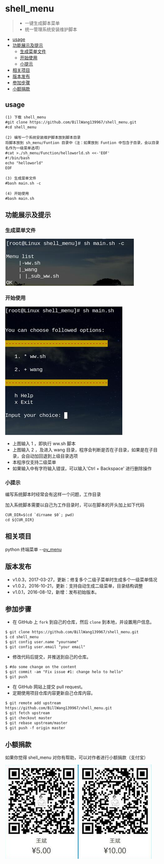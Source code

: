 # shell_menu

> * 一键生成脚本菜单
> * 统一管理系统安装维护脚本

<!-- vim-markdown-toc GFM -->
* [usage](#usage)
* [功能展示及提示](#功能展示及提示)
    * [生成菜单文件](#生成菜单文件)
    * [开始使用](#开始使用)
    * [小提示](#小提示)
* [相关项目](#相关项目)
* [版本发布](#版本发布)
* [参加步骤](#参加步骤)
* [小额捐款](#小额捐款)

<!-- vim-markdown-toc -->
## usage

```
(1) 下载 shell_menu
#git clone https://github.com/BillWang139967/shell_menu.git
#cd shell_menu

(2) 编写一个系统安装维护脚本放到脚本目录
将脚本放到 sh_menu/Funtion 目录中（注：如果放到 Funtion 中包含子目录，会以目录名作为一级菜单选项）
#cat >./sh_menu/Function/helloworld.sh <<-'EOF'
#!/bin/bash
echo "helloworld"
EOF

(3) 生成菜单文件
#bash main.sh -c

(4) 开始使用
#bash main.sh
```


## 功能展示及提示

### 生成菜单文件

![Screenshot](images/gen_menu.jpg)

### 开始使用

![Screenshot](images/menu.jpg)

* 上图输入 1 ，即执行 ww.sh 脚本
* 上图输入 2 ，及进入 wang 目录，程序会判断是否在子目录，如果是在子目录，会自动加回退到上级目录选项
* 本程序仅支持二级菜单
* 如果输入中有字符输入错误，可以输入'Ctrl + Backspace' 进行删除操作

### 小提示

编写系统脚本时经常会有这样一个问题，工作目录

加入系统脚本需要以自己为工作目录时，可以在脚本的开头加上如下代码

```
CUR_DIR=$(cd `dirname $0`; pwd)
cd ${CUR_DIR}
```

## 相关项目

python 终端菜单 --[py_menu](https://github.com/BillWang139967/py_menu)

## 版本发布

* v1.0.3，2017-03-27，更新：修复多个二级子菜单时生成多个一级菜单情况
* v1.0.2，2016-10-21，更新：支持自动生成二级菜单，目录结构调整
* v1.0.1，2016-08-12，新增：发布初始版本。

## 参加步骤

* 在 GitHub 上 `fork` 到自己的仓库，然后 `clone` 到本地，并设置用户信息。
```
$ git clone https://github.com/BillWang139967/shell_menu.git
$ cd shell_menu
$ git config user.name "yourname"
$ git config user.email "your email"
```
* 修改代码后提交，并推送到自己的仓库。
```
$ #do some change on the content
$ git commit -am "Fix issue #1: change helo to hello"
$ git push
```
* 在 GitHub 网站上提交 pull request。
* 定期使用项目仓库内容更新自己仓库内容。
```
$ git remote add upstream https://github.com/BillWang139967/shell_menu.git
$ git fetch upstream
$ git checkout master
$ git rebase upstream/master
$ git push -f origin master
```
## 小额捐款

如果你觉得 shell_menu 对你有帮助，可以对作者进行小额捐款（支付宝）

![Screenshot](images/5.jpg)

